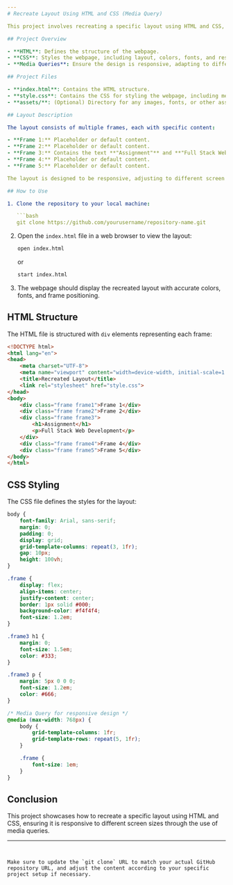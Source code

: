 ```yaml
---
# Recreate Layout Using HTML and CSS (Media Query)

This project involves recreating a specific layout using HTML and CSS, with a focus on responsive design through media queries. The layout includes several frames with particular content, styled accurately to reflect the layout, colors, and font styles of the provided image.

## Project Overview

- **HTML**: Defines the structure of the webpage.
- **CSS**: Styles the webpage, including layout, colors, fonts, and responsive behavior via media queries.
- **Media Queries**: Ensure the design is responsive, adapting to different screen sizes.

## Project Files

- **index.html**: Contains the HTML structure.
- **style.css**: Contains the CSS for styling the webpage, including media queries.
- **assets/**: (Optional) Directory for any images, fonts, or other assets used in the project.

## Layout Description

The layout consists of multiple frames, each with specific content:

- **Frame 1:** Placeholder or default content.
- **Frame 2:** Placeholder or default content.
- **Frame 3:** Contains the text **"Assignment"** and **"Full Stack Web Development"**.
- **Frame 4:** Placeholder or default content.
- **Frame 5:** Placeholder or default content.

The layout is designed to be responsive, adjusting to different screen sizes using media queries.

## How to Use

1. Clone the repository to your local machine:

   ```bash
   git clone https://github.com/yourusername/repository-name.git
   ```

2. Open the `index.html` file in a web browser to view the layout:

   ```bash
   open index.html
   ```

   or

   ```bash
   start index.html
   ```

3. The webpage should display the recreated layout with accurate colors, fonts, and frame positioning.

## HTML Structure

The HTML file is structured with `div` elements representing each frame:

```html
<!DOCTYPE html>
<html lang="en">
<head>
    <meta charset="UTF-8">
    <meta name="viewport" content="width=device-width, initial-scale=1.0">
    <title>Recreated Layout</title>
    <link rel="stylesheet" href="style.css">
</head>
<body>
    <div class="frame frame1">Frame 1</div>
    <div class="frame frame2">Frame 2</div>
    <div class="frame frame3">
        <h1>Assignment</h1>
        <p>Full Stack Web Development</p>
    </div>
    <div class="frame frame4">Frame 4</div>
    <div class="frame frame5">Frame 5</div>
</body>
</html>
```

## CSS Styling

The CSS file defines the styles for the layout:

```css
body {
    font-family: Arial, sans-serif;
    margin: 0;
    padding: 0;
    display: grid;
    grid-template-columns: repeat(3, 1fr);
    gap: 10px;
    height: 100vh;
}

.frame {
    display: flex;
    align-items: center;
    justify-content: center;
    border: 1px solid #000;
    background-color: #f4f4f4;
    font-size: 1.2em;
}

.frame3 h1 {
    margin: 0;
    font-size: 1.5em;
    color: #333;
}

.frame3 p {
    margin: 5px 0 0 0;
    font-size: 1.2em;
    color: #666;
}

/* Media Query for responsive design */
@media (max-width: 768px) {
    body {
        grid-template-columns: 1fr;
        grid-template-rows: repeat(5, 1fr);
    }

    .frame {
        font-size: 1em;
    }
}
```

## Conclusion

This project showcases how to recreate a specific layout using HTML and CSS, ensuring it is responsive to different screen sizes through the use of media queries.

---
```


Make sure to update the `git clone` URL to match your actual GitHub repository URL, and adjust the content according to your specific project setup if necessary.
